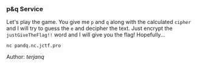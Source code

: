 ### p&q Service

Let's play the game. You give me `p` and `q` along with the calculated `cipher` and I will try to guess the `e` and decipher the text. Just encrypt the `justGiveTheFlag!!` word and I will give you the flag! Hopefully...

```
nc pandq.nc.jctf.pro
```

Author: *terjanq*